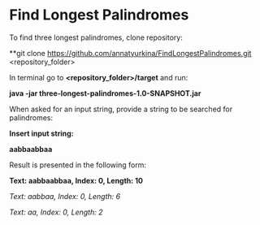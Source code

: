 # Find Longest Palindromes

To find three longest palindromes, clone repository:

**git clone https://github.com/annatyurkina/FindLongestPalindromes.git <repository_folder>

In terminal go to **<repository_folder>/target** and run:

**java -jar three-longest-palindromes-1.0-SNAPSHOT.jar**

When asked for an input string, provide a string to be searched for palindromes:

**Insert input string:**

**aabbaabbaa**

Result is presented in the following form:

**Text: aabbaabbaa, Index: 0, Length: 10**

*Text: aabbaa, Index: 0, Length: 6*

*Text: aa, Index: 0, Length: 2*
